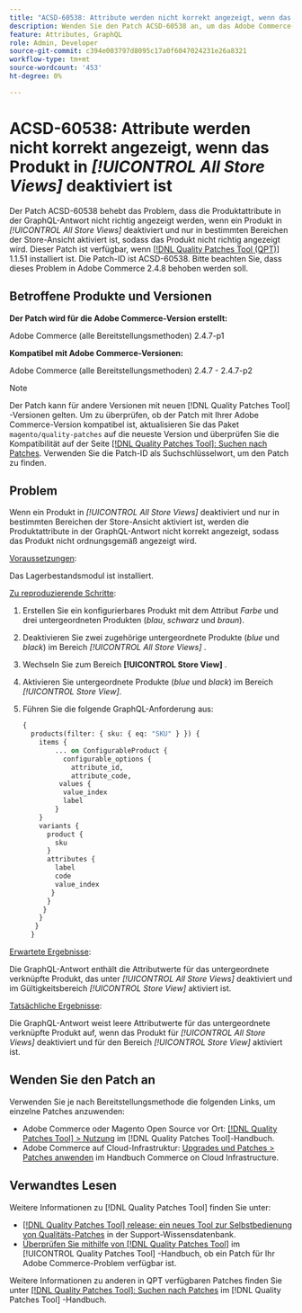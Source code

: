 ```yaml
---
title: "ACSD-60538: Attribute werden nicht korrekt angezeigt, wenn das Produkt in [!UICONTROL All Store Views] deaktiviert ist."
description: Wenden Sie den Patch ACSD-60538 an, um das Adobe Commerce-Problem zu beheben. Wenn ein Produkt in "Alle Store-Ansichten"deaktiviert und nur in bestimmten Speicheransichtsbereichen aktiviert ist, werden die Produktattribute in der GraphQL-Antwort nicht korrekt angezeigt, sodass das Produkt nicht richtig angezeigt wird.
feature: Attributes, GraphQL
role: Admin, Developer
source-git-commit: c394e003797d8095c17a0f6047024231e26a8321
workflow-type: tm+mt
source-wordcount: '453'
ht-degree: 0%

---
```


# ACSD-60538: Attribute werden nicht korrekt angezeigt, wenn das Produkt in *[!UICONTROL All Store Views]* deaktiviert ist

Der Patch ACSD-60538 behebt das Problem, dass die Produktattribute in der GraphQL-Antwort nicht richtig angezeigt werden, wenn ein Produkt in *[!UICONTROL All Store Views]* deaktiviert und nur in bestimmten Bereichen der Store-Ansicht aktiviert ist, sodass das Produkt nicht richtig angezeigt wird. Dieser Patch ist verfügbar, wenn [[!DNL Quality Patches Tool (QPT)]](https://experienceleague.adobe.com/en/docs/commerce-knowledge-base/kb/announcements/commerce-announcements/magento-quality-patches-released-new-tool-to-self-serve-quality-patches) 1.1.51 installiert ist. Die Patch-ID ist ACSD-60538. Bitte beachten Sie, dass dieses Problem in Adobe Commerce 2.4.8 behoben werden soll.

## Betroffene Produkte und Versionen

**Der Patch wird für die Adobe Commerce-Version erstellt:**

Adobe Commerce (alle Bereitstellungsmethoden) 2.4.7-p1

**Kompatibel mit Adobe Commerce-Versionen:**

Adobe Commerce (alle Bereitstellungsmethoden) 2.4.7 - 2.4.7-p2

>[!NOTE]
>
>Der Patch kann für andere Versionen mit neuen [!DNL Quality Patches Tool] -Versionen gelten. Um zu überprüfen, ob der Patch mit Ihrer Adobe Commerce-Version kompatibel ist, aktualisieren Sie das Paket `magento/quality-patches` auf die neueste Version und überprüfen Sie die Kompatibilität auf der Seite [[!DNL Quality Patches Tool]: Suchen nach Patches](https://experienceleague.adobe.com/tools/commerce-quality-patches/index.html). Verwenden Sie die Patch-ID als Suchschlüsselwort, um den Patch zu finden.

## Problem

Wenn ein Produkt in *[!UICONTROL All Store Views]* deaktiviert und nur in bestimmten Bereichen der Store-Ansicht aktiviert ist, werden die Produktattribute in der GraphQL-Antwort nicht korrekt angezeigt, sodass das Produkt nicht ordnungsgemäß angezeigt wird.

<u>Voraussetzungen</u>:

Das Lagerbestandsmodul ist installiert.

<u>Zu reproduzierende Schritte</u>:

1. Erstellen Sie ein konfigurierbares Produkt mit dem Attribut *Farbe* und drei untergeordneten Produkten (*blau*, *schwarz* und *braun*).
1. Deaktivieren Sie zwei zugehörige untergeordnete Produkte (*blue* und *black*) im Bereich *[!UICONTROL All Store Views]* .
1. Wechseln Sie zum Bereich **[!UICONTROL Store View]** .
1. Aktivieren Sie untergeordnete Produkte (*blue* und *black*) im Bereich *[!UICONTROL Store View]*.
1. Führen Sie die folgende GraphQL-Anforderung aus:

   ```GraphQL
   {
     products(filter: { sku: { eq: "SKU" } }) {
       items {
           ... on ConfigurableProduct {
             configurable_options {
               attribute_id,
               attribute_code,
            values {
             value_index
             label
           }
       }
       variants {
         product {
           sku
         }
         attributes {
           label
           code
           value_index
          }
         }
        }
       }
      }
     }  
   ```

<u>Erwartete Ergebnisse</u>:

Die GraphQL-Antwort enthält die Attributwerte für das untergeordnete verknüpfte Produkt, das unter *[!UICONTROL All Store Views]* deaktiviert und im Gültigkeitsbereich *[!UICONTROL Store View]* aktiviert ist.

<u>Tatsächliche Ergebnisse</u>:

Die GraphQL-Antwort weist leere Attributwerte für das untergeordnete verknüpfte Produkt auf, wenn das Produkt für *[!UICONTROL All Store Views]* deaktiviert und für den Bereich *[!UICONTROL Store View]* aktiviert ist.

## Wenden Sie den Patch an

Verwenden Sie je nach Bereitstellungsmethode die folgenden Links, um einzelne Patches anzuwenden:

* Adobe Commerce oder Magento Open Source vor Ort: [[!DNL Quality Patches Tool] > Nutzung](/help/tools/quality-patches-tool/usage.md) im [!DNL Quality Patches Tool]-Handbuch.
* Adobe Commerce auf Cloud-Infrastruktur: [Upgrades und Patches > Patches anwenden](https://experienceleague.adobe.com/docs/commerce-cloud-service/user-guide/develop/upgrade/apply-patches.html) im Handbuch Commerce on Cloud Infrastructure.

## Verwandtes Lesen

Weitere Informationen zu [!DNL Quality Patches Tool] finden Sie unter:

* [[!DNL Quality Patches Tool] release: ein neues Tool zur Selbstbedienung von Qualitäts-Patches](https://experienceleague.adobe.com/en/docs/commerce-knowledge-base/kb/announcements/commerce-announcements/magento-quality-patches-released-new-tool-to-self-serve-quality-patches) in der Support-Wissensdatenbank.
* [Überprüfen Sie mithilfe von  [!DNL Quality Patches Tool]](/help/tools/quality-patches-tool/patches-available-in-qpt/check-patch-for-magento-issue-with-magento-quality-patches.md) im [!UICONTROL Quality Patches Tool] -Handbuch, ob ein Patch für Ihr Adobe Commerce-Problem verfügbar ist.


Weitere Informationen zu anderen in QPT verfügbaren Patches finden Sie unter [[!DNL Quality Patches Tool]: Suchen nach Patches](https://experienceleague.adobe.com/tools/commerce-quality-patches/index.html) im [!DNL Quality Patches Tool] -Handbuch.